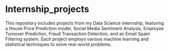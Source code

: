 # Internship_projects
This repository includes projects from my Data Science internship, featuring a House Price Prediction model, Social Media Sentiment Analysis, Employee Turnover Prediction, Fraud Transaction Detection, and an Email Spam Filtering system. Each project employs various machine learning and statistical techniques to solve real-world problems.
